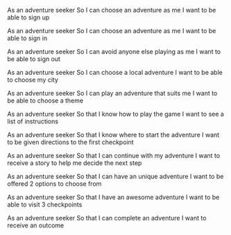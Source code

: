 As an adventure seeker
So I can choose an adventure as me
I want to be able to sign up

As an adventure seeker
So I can choose an adventure as me
I want to be able to sign in

As an adventure seeker
So I can avoid anyone else playing as me
I want to be able to sign out

As an adventure seeker
So I can choose a local adventure
I want to be able to choose my city

As an adventure seeker
So I can play an adventure that suits me
I want to be able to choose a theme

As an adventure seeker
So that I know how to play the game
I want to see a list of instructions

As an adventure seeker
So that I know where to start the adventure
I want to be given directions to the first checkpoint

As an adventure seeker
So that I can continue with my adventure
I want to receive a story to help me decide the next step

As an adventure seeker
So that I can have an unique adventure
I want to be offered 2 options to choose from

As an adventure seeker
So that I have an awesome adventure
I want to be able to visit 3 checkpoints

As an adventure seeker
So that I can complete an adventure
I want to receive an outcome
